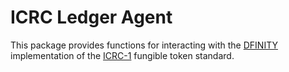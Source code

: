 # ICRC Ledger Agent

This package provides functions for interacting with the [DFINITY](https://dfinity.org/) implementation of the [ICRC-1](https://github.com/dfinity/ICRC-1/tree/0318e858a4d2a60b752efa97ed08c231aeac201d/standards/ICRC-1) fungible token standard.
